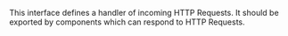 This interface defines a handler of incoming HTTP Requests. It should
be exported by components which can respond to HTTP Requests.